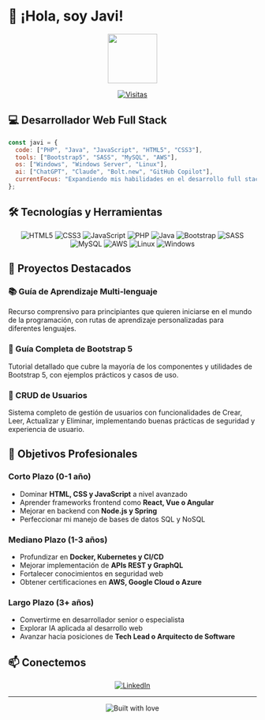 # 👋 ¡Hola, soy Javi! 

<div align="center">
  <img src="https://media.giphy.com/media/M9gbBd9nbDrOTu1Mqx/giphy.gif" width="100"/>
  
  [![Visitas](https://komarev.com/ghpvc/?username=your-github-username&color=blueviolet&style=flat-square)](https://github.com/your-github-username)
</div>

## 💻 Desarrollador Web Full Stack

```javascript
const javi = {
  code: ["PHP", "Java", "JavaScript", "HTML5", "CSS3"],
  tools: ["Bootstrap5", "SASS", "MySQL", "AWS"],
  os: ["Windows", "Windows Server", "Linux"],
  ai: ["ChatGPT", "Claude", "Bolt.new", "GitHub Copilot"],
  currentFocus: "Expandiendo mis habilidades en el desarrollo full stack"
};
```

## 🛠️ Tecnologías y Herramientas

<div align="center">
  <img src="https://img.shields.io/badge/HTML5-E34F26?style=for-the-badge&logo=html5&logoColor=white" alt="HTML5"/>
  <img src="https://img.shields.io/badge/CSS3-1572B6?style=for-the-badge&logo=css3&logoColor=white" alt="CSS3"/>
  <img src="https://img.shields.io/badge/JavaScript-F7DF1E?style=for-the-badge&logo=javascript&logoColor=black" alt="JavaScript"/>
  <img src="https://img.shields.io/badge/PHP-777BB4?style=for-the-badge&logo=php&logoColor=white" alt="PHP"/>
  <img src="https://img.shields.io/badge/Java-ED8B00?style=for-the-badge&logo=java&logoColor=white" alt="Java"/>
  <img src="https://img.shields.io/badge/Bootstrap-7952B3?style=for-the-badge&logo=bootstrap&logoColor=white" alt="Bootstrap"/>
  <img src="https://img.shields.io/badge/Sass-CC6699?style=for-the-badge&logo=sass&logoColor=white" alt="SASS"/>
  <img src="https://img.shields.io/badge/MySQL-4479A1?style=for-the-badge&logo=mysql&logoColor=white" alt="MySQL"/>
  <img src="https://img.shields.io/badge/AWS-232F3E?style=for-the-badge&logo=amazon-aws&logoColor=white" alt="AWS"/>
  <img src="https://img.shields.io/badge/Linux-FCC624?style=for-the-badge&logo=linux&logoColor=black" alt="Linux"/>
  <img src="https://img.shields.io/badge/Windows-0078D6?style=for-the-badge&logo=windows&logoColor=white" alt="Windows"/>
</div>

## 🚀 Proyectos Destacados

### 📚 Guía de Aprendizaje Multi-lenguaje
Recurso comprensivo para principiantes que quieren iniciarse en el mundo de la programación, con rutas de aprendizaje personalizadas para diferentes lenguajes.

### 🧩 Guía Completa de Bootstrap 5
Tutorial detallado que cubre la mayoría de los componentes y utilidades de Bootstrap 5, con ejemplos prácticos y casos de uso.

### 👥 CRUD de Usuarios
Sistema completo de gestión de usuarios con funcionalidades de Crear, Leer, Actualizar y Eliminar, implementando buenas prácticas de seguridad y experiencia de usuario.

## 🎯 Objetivos Profesionales

### Corto Plazo (0-1 año)
- Dominar **HTML, CSS y JavaScript** a nivel avanzado
- Aprender frameworks frontend como **React, Vue o Angular**
- Mejorar en backend con **Node.js y Spring**
- Perfeccionar mi manejo de bases de datos SQL y NoSQL

### Mediano Plazo (1-3 años)
- Profundizar en **Docker, Kubernetes y CI/CD**
- Mejorar implementación de **APIs REST y GraphQL**
- Fortalecer conocimientos en seguridad web
- Obtener certificaciones en **AWS, Google Cloud o Azure**

### Largo Plazo (3+ años)
- Convertirme en desarrollador senior o especialista
- Explorar IA aplicada al desarrollo web
- Avanzar hacia posiciones de **Tech Lead o Arquitecto de Software**


## 📫 Conectemos

<div align="center">
  <a href="https://www.linkedin.com/in/javier-s%C3%A1nchez-oca%C3%B1a/">
    <img src="https://img.shields.io/badge/LinkedIn-0077B5?style=for-the-badge&logo=linkedin&logoColor=white" alt="LinkedIn"/>
  </a>
</div>

---

<div align="center">
  <img src="https://forthebadge.com/images/badges/built-with-love.svg" alt="Built with love"/>
</div>
